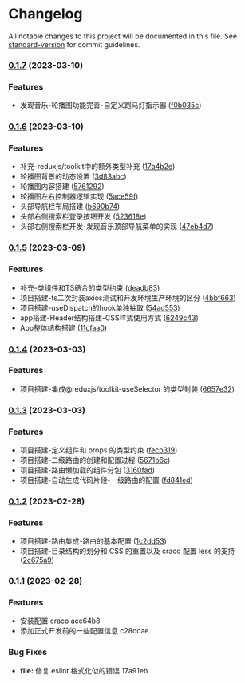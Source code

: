 # Changelog

All notable changes to this project will be documented in this file. See [standard-version](https://github.com/conventional-changelog/standard-version) for commit guidelines.

### [0.1.7](https://github.com/jasonshu1229/react-cloudMusic/compare/v0.1.6...v0.1.7) (2023-03-10)


### Features

* 发现音乐-轮播图功能完善-自定义跑马灯指示器 ([f0b035c](https://github.com/jasonshu1229/react-cloudMusic/commit/f0b035cf590b1e0b20f4e22b3684aaf6a0dac226))

### [0.1.6](https://github.com/jasonshu1229/react-cloudMusic/compare/v0.1.5...v0.1.6) (2023-03-10)


### Features

* 补充-reduxjs/toolkit中的额外类型补充 ([17a4b2e](https://github.com/jasonshu1229/react-cloudMusic/commit/17a4b2ed28fa9bc9608955c47237412d8c018ef6))
* 轮播图背景的动态设置 ([3d83abc](https://github.com/jasonshu1229/react-cloudMusic/commit/3d83abc898d03498f22c5c95281280113505f344))
* 轮播图内容搭建 ([5761292](https://github.com/jasonshu1229/react-cloudMusic/commit/5761292e6a3f719c65be8f4b090fad417a1d4347))
* 轮播图左右控制器逻辑实现 ([5ace59f](https://github.com/jasonshu1229/react-cloudMusic/commit/5ace59f72bad380ab9081e13eab9ec6435ca7598))
* 头部导航栏布局搭建 ([b690b74](https://github.com/jasonshu1229/react-cloudMusic/commit/b690b7466c4451aec24a73a01016c5581152e758))
* 头部右侧搜索栏登录按钮开发 ([523618e](https://github.com/jasonshu1229/react-cloudMusic/commit/523618e0013164922eb8ec0b4b450bbe98b4179d))
* 头部右侧搜索栏开发-发现音乐顶部导航菜单的实现 ([47eb4d7](https://github.com/jasonshu1229/react-cloudMusic/commit/47eb4d7e1891477c6530465b4fd357091f58092c))

### [0.1.5](https://github.com/jasonshu1229/react-cloudMusic/compare/v0.1.4...v0.1.5) (2023-03-09)


### Features

* 补充-类组件和TS结合的类型约束 ([deadb83](https://github.com/jasonshu1229/react-cloudMusic/commit/deadb83d373d9120dd0018ec3025902c12c8bddd))
* 项目搭建-ts二次封装axios测试和开发环境生产环境的区分 ([4bbf663](https://github.com/jasonshu1229/react-cloudMusic/commit/4bbf663e8c536727675b70b34ec36fe5b04529dd))
* 项目搭建-useDispatch的hook单独抽取 ([54ad553](https://github.com/jasonshu1229/react-cloudMusic/commit/54ad553368d99cdd3042887597f90dcf34db4d52))
* app搭建-Header结构搭建-CSS样式使用方式 ([6249c43](https://github.com/jasonshu1229/react-cloudMusic/commit/6249c438fac047c90484427283ead057f786efc7))
* App整体结构搭建 ([11cfaa0](https://github.com/jasonshu1229/react-cloudMusic/commit/11cfaa00757331cb796841c7989af18a889aeaf1))

### [0.1.4](https://github.com/jasonshu1229/react-cloudMusic/compare/v0.1.3...v0.1.4) (2023-03-03)

### Features

- 项目搭建-集成@reduxjs/toolkit-useSelector 的类型封装 ([6657e32](https://github.com/jasonshu1229/react-cloudMusic/commit/6657e327ddfbfcdb2bc9aa93df8a0b36c64a8ebb))

### [0.1.3](https://github.com/jasonshu1229/react-cloudMusic/compare/v0.1.2...v0.1.3) (2023-03-03)

### Features

- 项目搭建-定义组件和 props 的类型约束 ([fecb319](https://github.com/jasonshu1229/react-cloudMusic/commit/fecb319877a1ea9476833c7565f5e716c05d7437))
- 项目搭建-二级路由的创建和配置过程 ([5671b6c](https://github.com/jasonshu1229/react-cloudMusic/commit/5671b6cda2567978757f7cc957c8a0f5ab8e95c9))
- 项目搭建-路由懒加载的组件分包 ([3160fad](https://github.com/jasonshu1229/react-cloudMusic/commit/3160fad1be82abe497848e22b1cee256254bda86))
- 项目搭建-自动生成代码片段-一级路由的配置 ([fd841ed](https://github.com/jasonshu1229/react-cloudMusic/commit/fd841ed805dd4a53aecc35f156b27679f42dc68c))

### [0.1.2](https://github.com/jasonshu1229/react-cloudMusic/compare/v0.1.1...v0.1.2) (2023-02-28)

### Features

- 项目搭建-路由集成-路由的基本配置 ([1c2dd53](https://github.com/jasonshu1229/react-cloudMusic/commit/1c2dd5389452074e1b23f80aa6699cf0093cecec))
- 项目搭建-目录结构的划分和 CSS 的重置以及 craco 配置 less 的支持 ([2c675a9](https://github.com/jasonshu1229/react-cloudMusic/commit/2c675a9dec091c8ff5701b48e416f96ec1f76bc7))

### 0.1.1 (2023-02-28)

### Features

- 安装配置 craco acc64b8
- 添加正式开发前的一些配置信息 c28dcae

### Bug Fixes

- **file:** 修复 eslint 格式化似的错误 17a91eb
